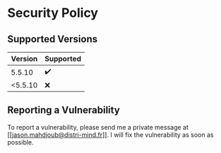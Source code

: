 # Security Policy

## Supported Versions

| Version | Supported          |
| ------- | ------------------ |
| 5.5.10  | :heavy_check_mark: |
| <5.5.10 | :x:                |

## Reporting a Vulnerability

To report a vulnerability, please send me a private message at [[jason.mahdjoub@distri-mind.fr]]. I will fix the vulnerability as soon as possible.



